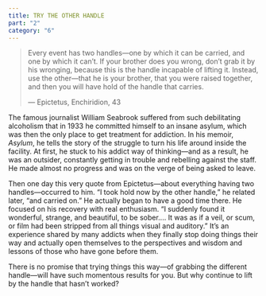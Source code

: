 ```yaml
---
title: TRY THE OTHER HANDLE
part: "2"
category: "6"
---
```


> Every event has two handles—one by which it can be carried, and one by which it can’t. If your brother does you wrong, don’t grab it by his wronging, because this is the handle incapable of lifting it. Instead, use the other—that he is your brother, that you were raised together, and then you will have hold of the handle that carries.
>
> — Epictetus, Enchiridion, 43

The famous journalist William Seabrook suffered from such debilitating alcoholism that in 1933 he committed himself to an insane asylum, which was then the only place to get treatment for addiction. In his memoir, _Asylum_, he tells the story of the struggle to turn his life around inside the facility. At first, he stuck to his addict way of thinking—and as a result, he was an outsider, constantly getting in trouble and rebelling against the staff. He made almost no progress and was on the verge of being asked to leave.

Then one day this very quote from Epictetus—about everything having two handles—occurred to him. “I took hold now by the other handle,” he related later, “and carried on.” He actually began to have a good time there. He focused on his recovery with real enthusiasm. “I suddenly found it wonderful, strange, and beautiful, to be sober.... It was as if a veil, or scum, or film had been stripped from all things visual and auditory.” It’s an experience shared by many addicts when they finally stop doing things their way and actually open themselves to the perspectives and wisdom and lessons of those who have gone before them.

There is no promise that trying things this way—of grabbing the different handle—will have such momentous results for you. But why continue to lift by the handle that hasn’t worked?

